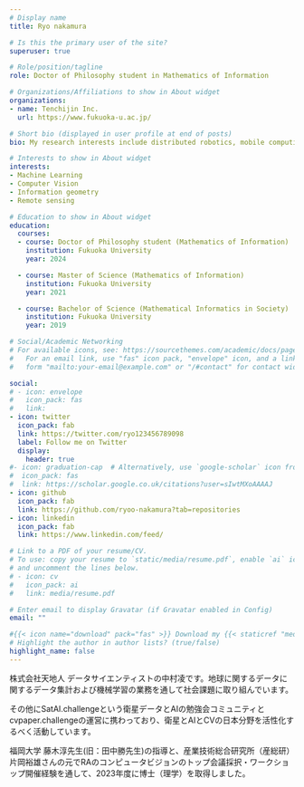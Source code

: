 ```yaml
---
# Display name
title: Ryo nakamura

# Is this the primary user of the site?
superuser: true

# Role/position/tagline
role: Doctor of Philosophy student in Mathematics of Information

# Organizations/Affiliations to show in About widget
organizations:
- name: Tenchijin Inc.
  url: https://www.fukuoka-u.ac.jp/

# Short bio (displayed in user profile at end of posts)
bio: My research interests include distributed robotics, mobile computing and programmable matter.

# Interests to show in About widget
interests:
- Machine Learning
- Computer Vision
- Information geometry
- Remote sensing

# Education to show in About widget
education:
  courses:
  - course: Doctor of Philosophy student (Mathematics of Information)
    institution: Fukuoka University 
    year: 2024

  - course: Master of Science (Mathematics of Information)
    institution: Fukuoka University 
    year: 2021

  - course: Bachelor of Science (Mathematical Informatics in Society)
    institution: Fukuoka University 
    year: 2019

# Social/Academic Networking
# For available icons, see: https://sourcethemes.com/academic/docs/page-builder/#icons
#   For an email link, use "fas" icon pack, "envelope" icon, and a link in the
#   form "mailto:your-email@example.com" or "/#contact" for contact widget.

social:
# - icon: envelope
#   icon_pack: fas
#   link: 
- icon: twitter
  icon_pack: fab
  link: https://twitter.com/ryo123456789098
  label: Follow me on Twitter
  display:
    header: true
#- icon: graduation-cap  # Alternatively, use `google-scholar` icon from `ai` icon pack
#  icon_pack: fas
#  link: https://scholar.google.co.uk/citations?user=sIwtMXoAAAAJ
- icon: github
  icon_pack: fab
  link: https://github.com/ryoo-nakamura?tab=repositories
- icon: linkedin
  icon_pack: fab
  link: https://www.linkedin.com/feed/

# Link to a PDF of your resume/CV.
# To use: copy your resume to `static/media/resume.pdf`, enable `ai` icons in `params.toml`, 
# and uncomment the lines below.
# - icon: cv
#   icon_pack: ai
#   link: media/resume.pdf

# Enter email to display Gravatar (if Gravatar enabled in Config)
email: ""

#{{< icon name="download" pack="fas" >}} Download my {{< staticref "media/demo_resume.pdf" "newtab" >}}resumé{{< /staticref >}}.
# Highlight the author in author lists? (true/false)
highlight_name: false
---
```

株式会社天地人 データサイエンティストの中村凌です。地球に関するデータに関するデータ集計および機械学習の業務を通して社会課題に取り組んでいます。

その他にSatAI.challengeという衛星データとAIの勉強会コミュニティとcvpaper.challengeの運営に携わっており、衛星とAIとCVの日本分野を活性化するべく活動しています。

福岡大学 藤木淳先生(旧：田中勝先生)の指導と、産業技術総合研究所（産総研） 片岡裕雄さんの元でRAのコンピュータビジョンのトップ会議採択・ワークショップ開催経験を通して、2023年度に博士（理学）を取得しました。


